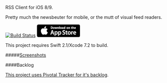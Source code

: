 RSS Client for iOS 8/9.

Pretty much the newsbeuter for mobile, or the mutt of visual feed readers.

[![Build Status](https://api.travis-ci.org/younata/RSSClient.svg)](https://travis-ci.org/younata/RSSClient) [![App Store](assets/appstore.png)](http://appsto.re/us/wJqT3.i)

This project requires Swift 2.1/Xcode 7.2 to build.

#####[Screenshots](screenshots)


####Backlog

[This project uses Pivotal Tracker for it's backlog](https://www.pivotaltracker.com/n/projects/1423142).
